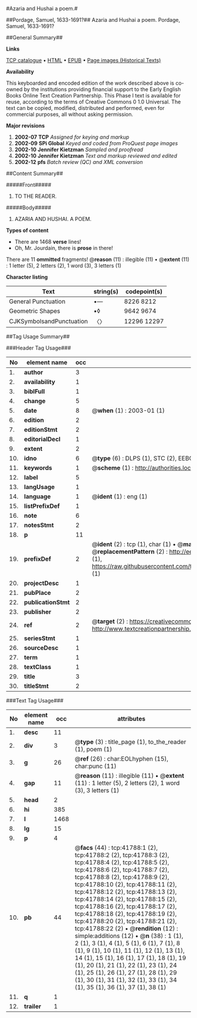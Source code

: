 #Azaria and Hushai a poem.#

##Pordage, Samuel, 1633-1691?##
Azaria and Hushai a poem.
Pordage, Samuel, 1633-1691?

##General Summary##

**Links**

[TCP catalogue](http://www.ota.ox.ac.uk/tcp/)  • 
[HTML](http://tei.it.ox.ac.uk/tcp/Texts-HTML/free/A59/A59294.html)  • 
[EPUB](http://tei.it.ox.ac.uk/tcp/Texts-EPUB/free/A59/A59294.epub) • 
[Page images (Historical Texts)](https://data.historicaltexts.jisc.ac.uk/view?pubId=eebo-08777392e&pageId=eebo-08777392e-41788-1)

**Availability**

This keyboarded and encoded edition of the
	       work described above is co-owned by the institutions
	       providing financial support to the Early English Books
	       Online Text Creation Partnership. This Phase I text is
	       available for reuse, according to the terms of Creative
	       Commons 0 1.0 Universal. The text can be copied,
	       modified, distributed and performed, even for
	       commercial purposes, all without asking permission.

**Major revisions**

1. __2002-07__ __TCP__ *Assigned for keying and markup*
1. __2002-09__ __SPi Global__ *Keyed and coded from ProQuest page images*
1. __2002-10__ __Jennifer Kietzman__ *Sampled and proofread*
1. __2002-10__ __Jennifer Kietzman__ *Text and markup reviewed and edited*
1. __2002-12__ __pfs__ *Batch review (QC) and XML conversion*

##Content Summary##

#####Front#####

1. TO THE READER.

#####Body#####

1. AZARIA AND HUSHAI. A POEM.

**Types of content**

  * There are 1468 **verse** lines!
  * Oh, Mr. Jourdain, there is **prose** in there!

There are 11 **ommitted** fragments! 
 @__reason__ (11) : illegible (11)  •  @__extent__ (11) : 1 letter (5), 2 letters (2), 1 word (3), 3 letters (1)

**Character listing**


|Text|string(s)|codepoint(s)|
|---|---|---|
|General Punctuation|•—|8226 8212|
|Geometric Shapes|▪◊|9642 9674|
|CJKSymbolsandPunctuation|〈〉|12296 12297|

##Tag Usage Summary##

###Header Tag Usage###

|No|element name|occ|attributes|
|---|---|---|---|
|1.|__author__|3||
|2.|__availability__|1||
|3.|__biblFull__|1||
|4.|__change__|5||
|5.|__date__|8| @__when__ (1) : 2003-01 (1)|
|6.|__edition__|2||
|7.|__editionStmt__|2||
|8.|__editorialDecl__|1||
|9.|__extent__|2||
|10.|__idno__|6| @__type__ (6) : DLPS (1), STC (2), EEBO-CITATION (1), OCLC (1), VID (1)|
|11.|__keywords__|1| @__scheme__ (1) : http://authorities.loc.gov/ (1)|
|12.|__label__|5||
|13.|__langUsage__|1||
|14.|__language__|1| @__ident__ (1) : eng (1)|
|15.|__listPrefixDef__|1||
|16.|__note__|6||
|17.|__notesStmt__|2||
|18.|__p__|11||
|19.|__prefixDef__|2| @__ident__ (2) : tcp (1), char (1)  •  @__matchPattern__ (2) : ([0-9\-]+):([0-9IVX]+) (1), (.+) (1)  •  @__replacementPattern__ (2) : http://eebo.chadwyck.com/downloadtiff?vid=$1&page=$2 (1), https://raw.githubusercontent.com/textcreationpartnership/Texts/master/tcpchars.xml#$1 (1)|
|20.|__projectDesc__|1||
|21.|__pubPlace__|2||
|22.|__publicationStmt__|2||
|23.|__publisher__|2||
|24.|__ref__|2| @__target__ (2) : https://creativecommons.org/publicdomain/zero/1.0/ (1), http://www.textcreationpartnership.org/docs/. (1)|
|25.|__seriesStmt__|1||
|26.|__sourceDesc__|1||
|27.|__term__|1||
|28.|__textClass__|1||
|29.|__title__|3||
|30.|__titleStmt__|2||


###Text Tag Usage###

|No|element name|occ|attributes|
|---|---|---|---|
|1.|__desc__|11||
|2.|__div__|3| @__type__ (3) : title_page (1), to_the_reader (1), poem (1)|
|3.|__g__|26| @__ref__ (26) : char:EOLhyphen (15), char:punc (11)|
|4.|__gap__|11| @__reason__ (11) : illegible (11)  •  @__extent__ (11) : 1 letter (5), 2 letters (2), 1 word (3), 3 letters (1)|
|5.|__head__|2||
|6.|__hi__|385||
|7.|__l__|1468||
|8.|__lg__|15||
|9.|__p__|4||
|10.|__pb__|44| @__facs__ (44) : tcp:41788:1 (2), tcp:41788:2 (2), tcp:41788:3 (2), tcp:41788:4 (2), tcp:41788:5 (2), tcp:41788:6 (2), tcp:41788:7 (2), tcp:41788:8 (2), tcp:41788:9 (2), tcp:41788:10 (2), tcp:41788:11 (2), tcp:41788:12 (2), tcp:41788:13 (2), tcp:41788:14 (2), tcp:41788:15 (2), tcp:41788:16 (2), tcp:41788:17 (2), tcp:41788:18 (2), tcp:41788:19 (2), tcp:41788:20 (2), tcp:41788:21 (2), tcp:41788:22 (2)  •  @__rendition__ (12) : simple:additions (12)  •  @__n__ (38) : 1 (1), 2 (1), 3 (1), 4 (1), 5 (1), 6 (1), 7 (1), 8 (1), 9 (1), 10 (1), 11 (1), 12 (1), 13 (1), 14 (1), 15 (1), 16 (1), 17 (1), 18 (1), 19 (1), 20 (1), 21 (1), 22 (1), 23 (1), 24 (1), 25 (1), 26 (1), 27 (1), 28 (1), 29 (1), 30 (1), 31 (1), 32 (1), 33 (1), 34 (1), 35 (1), 36 (1), 37 (1), 38 (1)|
|11.|__q__|1||
|12.|__trailer__|1||
